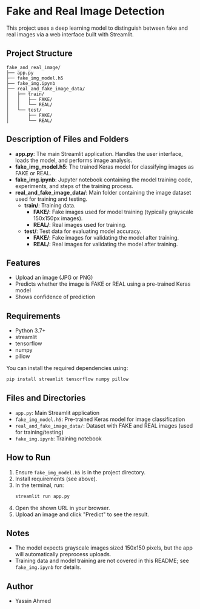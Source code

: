 # Fake and Real Image Detection

This project uses a deep learning model to distinguish between fake and real images via a web interface built with Streamlit.

## Project Structure
```
fake_and_real_image/
├── app.py
├── fake_img_model.h5
├── fake_img.ipynb
├── real_and_fake_image_data/
│   ├── train/
│   │   ├── FAKE/
│   │   └── REAL/
│   └── test/
│       ├── FAKE/
│       └── REAL/
```

## Description of Files and Folders
- **app.py**: The main Streamlit application. Handles the user interface, loads the model, and performs image analysis.
- **fake_img_model.h5**: The trained Keras model for classifying images as FAKE or REAL.
- **fake_img.ipynb**: Jupyter notebook containing the model training code, experiments, and steps of the training process.
- **real_and_fake_image_data/**: Main folder containing the image dataset used for training and testing.
  - **train/**: Training data.
    - **FAKE/**: Fake images used for model training (typically grayscale 150x150px images).
    - **REAL/**: Real images used for training.
  - **test/**: Test data for evaluating model accuracy.
    - **FAKE/**: Fake images for validating the model after training.
    - **REAL/**: Real images for validating the model after training.

## Features
- Upload an image (JPG or PNG)
- Predicts whether the image is FAKE or REAL using a pre-trained Keras model
- Shows confidence of prediction

## Requirements
- Python 3.7+
- streamlit
- tensorflow
- numpy
- pillow

You can install the required dependencies using:
```bash
pip install streamlit tensorflow numpy pillow
```

## Files and Directories
- `app.py`: Main Streamlit application
- `fake_img_model.h5`: Pre-trained Keras model for image classification
- `real_and_fake_image_data/`: Dataset with FAKE and REAL images (used for training/testing)
- `fake_img.ipynb`: Training notebook

## How to Run
1. Ensure `fake_img_model.h5` is in the project directory.
2. Install requirements (see above).
3. In the terminal, run:
   ```bash
   streamlit run app.py
   ```
4. Open the shown URL in your browser. 
5. Upload an image and click "Predict" to see the result.

## Notes
- The model expects grayscale images sized 150x150 pixels, but the app will automatically preprocess uploads.
- Training data and model training are not covered in this README; see `fake_img.ipynb` for details.

## Author
- Yassin Ahmed